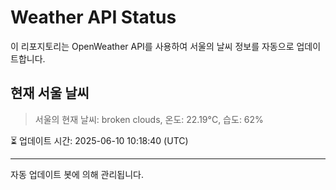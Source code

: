 
# Weather API Status

이 리포지토리는 OpenWeather API를 사용하여 서울의 날씨 정보를 자동으로 업데이트합니다.

## 현재 서울 날씨
> 서울의 현재 날씨: broken clouds, 온도: 22.19°C, 습도: 62%

⏳ 업데이트 시간: 2025-06-10 10:18:40 (UTC)

---
자동 업데이트 봇에 의해 관리됩니다.
